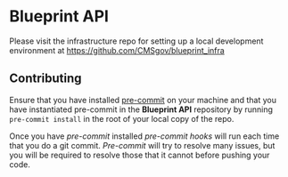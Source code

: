 # Blueprint API

Please visit the infrastructure repo for setting up a local development environment at <https://github.com/CMSgov/blueprint_infra>

## Contributing

Ensure that you have installed [pre-commit](https://pre-commit.com/#install) on your machine and that you have instantiated pre-commit in the **Blueprint API** repository by running `pre-commit install` in the root of your local copy of the repo.

Once you have _pre-commit_ installed _pre-commit hooks_ will run each time that you do a git commit. _Pre-commit_ will try to resolve many issues, but you will be required to resolve those that it cannot before pushing your code.
